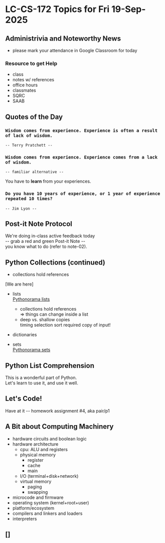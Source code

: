 # LC-CS-172 Topics for Fri 19-Sep-2025

## Administrivia and Noteworthy News

* please mark your attendance in Google Classroom for today

### Resource to get Help

* class
* notes w/ references
* office hours
* classmates
* SQRC
* SAAB

## Quotes of the Day

### ``Wisdom comes from experience. Experience is often a result of lack of wisdom.``

    -- Terry Pratchett --

### ``Wisdom comes from experience. Experience comes from a lack of wisdom.``

    -- familiar alternative --

You have to **learn** from your experiences.

### ``Do you have 10 years of experience, or 1 year of experience repeated 10 times?``

    -- Jim Lyon --

## Post-it Note Protocol

We're doing in-class active feedback today  
-- grab a red and green Post-it Note --  
you know what to do (refer to note-02).

## Python Collections (continued)

* collections hold references

[We are here]

* lists  
  [Pythonorama lists](https://github.com/alainkaegi/pythonorama/blob/main/data_structures/lists.md)
  - collections hold references  
     => things can change inside a list
  - deep vs. shallow copies  
    timing selection sort required copy of input!

* dictionaries

* sets  
  [Pythonorama sets](https://github.com/alainkaegi/pythonorama/blob/main/data_structures/sets.md)

## Python List Comprehension
This is a wonderful part of Python.  
Let's learn to use it, and use it well.

## Let's Code!
Have at it -- homework assignment #4, aka pair/p1

## A Bit about Computing Machinery

* hardware circuits and boolean logic
* hardware architecture
  - cpu: ALU and registers
  - physical memory
    + register
	+ cache
	+ main
  - I/O (terminal+disk+network)
  - virtual memory
    + paging
	+ swapping
* microcode and firmware
* operating system (kernel+root+user)
* platform/ecosystem
* compilers and linkers and loaders
* interpreters

## []
